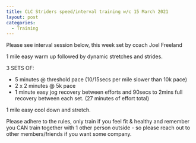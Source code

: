 ```yaml
---
title: CLC Striders speed/interval training w/c 15 March 2021
layout: post
categories:
  - Training
---
```


Please see interval session below, this week set by coach Joel Freeland

1 mile easy warm up followed by dynamic stretches and strides.

3 SETS OF:
* 5 minutes @ threshold pace (10/15secs per mile slower than 10k pace)
* 2 x 2 minutes @ 5k pace
* 1 minute easy jog recovery between efforts and 90secs to 2mins full recovery between each set.
(27 minutes of effort total)

1 mile easy cool down and stretch.

Please adhere to the rules, only train if you feel fit & healthy and remember you CAN train together with 1 other person outside - so please reach out to other members/friends if you want some company.
